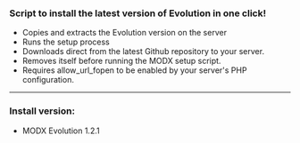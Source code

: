 ### Script to install the latest version of Evolution in one click!

 * Copies and extracts the Evolution version on the server
 * Runs the setup process
 * Downloads direct from the latest Github repository to your server.
 * Removes itself before running the MODX setup script.
 * Requires allow_url_fopen to be enabled by your server's PHP configuration.

---

### Install version: 
 * MODX Evolution 1.2.1
